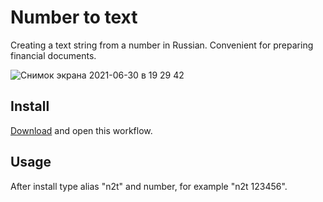 # Number to text

Creating a text string from a number in Russian. Convenient for preparing financial documents.

![Снимок экрана 2021-06-30 в 19 29 42](https://user-images.githubusercontent.com/1586471/123997893-8ce6d200-d9d9-11eb-96d7-dc212a9edfbc.png)

## Install 

[Download](https://github.com/borzov/alfred-num2text-workflow/blob/main/alfred-num2text.alfredworkflow) and open this workflow.

## Usage

After install type alias "n2t" and number, for example "n2t 123456".
